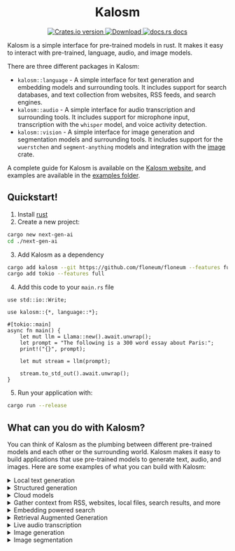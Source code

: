 <div align="center">
  <h1>Kalosm</h1>
</div>
<div align="center">
  <!-- Crates version -->
  <a href="https://crates.io/crates/kalosm">
    <img src="https://img.shields.io/crates/v/kalosm.svg?style=flat-square"
    alt="Crates.io version" />
  </a>
  <!-- Downloads -->
  <a href="https://crates.io/crates/kalosm">
    <img src="https://img.shields.io/crates/d/kalosm.svg?style=flat-square"
      alt="Download" />
  </a>
  <!-- docs -->
  <a href="https://docs.rs/kalosm">
    <img src="https://img.shields.io/badge/docs-latest-blue.svg?style=flat-square"
      alt="docs.rs docs" />
  </a>
</div>

Kalosm is a simple interface for pre-trained models in rust. It makes it easy to interact with pre-trained, language, audio, and image models.

There are three different packages in Kalosm:

- `kalosm::language` - A simple interface for text generation and embedding models and surrounding tools. It includes support for search databases, and text collection from websites, RSS feeds, and search engines.
- `kalosm::audio` - A simple interface for audio transcription and surrounding tools. It includes support for microphone input, transcription with the `whisper` model, and voice activity detection.
- `kalosm::vision` - A simple interface for image generation and segmentation models and surrounding tools. It includes support for the `wuerstchen` and `segment-anything` models and integration with the [image](https://docs.rs/image/latest/image/) crate.

A complete guide for Kalosm is available on the [Kalosm website](https://floneum.com/kalosm/), and examples are available in the [examples folder](https://github.com/floneum/floneum/tree/main/interfaces/kalosm/examples).

## Quickstart!

1. Install [rust](https://rustup.rs/)
2. Create a new project:

```sh
cargo new next-gen-ai
cd ./next-gen-ai
```

3. Add Kalosm as a dependency

```sh
cargo add kalosm --git https://github.com/floneum/floneum --features full
cargo add tokio --features full
```

4. Add this code to your `main.rs` file

```rust, no_run
use std::io::Write;

use kalosm::{*, language::*};

#[tokio::main]
async fn main() {
    let mut llm = Llama::new().await.unwrap();
    let prompt = "The following is a 300 word essay about Paris:";
    print!("{}", prompt);

    let mut stream = llm(prompt);

    stream.to_std_out().await.unwrap();
}
```

5. Run your application with:

```sh
cargo run --release
```

## What can you do with Kalosm?

You can think of Kalosm as the plumbing between different pre-trained models and each other or the surrounding world. Kalosm makes it easy to build applications that use pre-trained models to generate text, audio, and images. Here are some examples of what you can build with Kalosm:

<details>
<summary>Local text generation</summary>

The simplest way to get started with Kalosm language is to pull in one of the local large language models and use it to generate text. Kalosm supports a streaming API that allows you to generate text in real time without blocking your main thread:

```rust, no_run
use kalosm::language::*;

#[tokio::main]
async fn main() -> Result<(), Box<dyn std::error::Error>> {
    let mut llm = Llama::phi_3().await.unwrap();
    let prompt = "The following is a 300 word essay about why the capital of France is Paris:";
    print!("{}", prompt);

    let mut stream = llm(prompt);

    stream.to_std_out().await.unwrap();

    Ok(())
}
```

</details>

<details>
<summary>Structured generation</summary>

Natural language generation is interesting, but the more interesting aspect of text is as a universal data format. You can encode any kind of data into text with a format like json. Kalosm lets you use LLMs with structured generation to create arbitrary types from natural language inputs:

```rust, no_run
use kalosm::language::*;

// First, derive an efficient parser for your structured data
#[derive(Parse, Clone, Debug)]
enum Class {
    Thing,
    Person,
    Animal,
}

#[derive(Parse, Clone, Debug)]
struct Response {
    classification: Class,
}

#[tokio::main]
async fn main() {
    // Then set up a task with a prompt and constraints
    let llm = Llama::new_chat().await.unwrap();
    let task = llm.task("You classify the user's message as about a person, animal or thing in a JSON format")
        .with_constraints(Arc::new(Response::new_parser()));

    // Finally, run the task
    let response = task("The Kalosm library lets you create structured data from natural language inputs").await.unwrap();
    println!("{:?}", response);
}
```

</details>

<details>
<summary>Cloud models</summary>

Kalosm also supports cloud models like GPT4 with the same streaming API:

```rust, no_run
// You must set the environment variable OPENAI_API_KEY (https://platform.openai.com/account/api-keys) to run this example.
use kalosm::language::*;

#[tokio::main]
async fn main() -> Result<(), Box<dyn std::error::Error>> {
    let mut llm = OpenAICompatibleChatModel::builder()
        .with_gpt_4o_mini()
        .build();

    let mut chat = llm.chat();

    chat("What is the capital of France?").to_std_out().await?;

    Ok(())
}
```

</details>

<details>
<summary>Gather context from RSS, websites, local files, search results, and more</summary>

Kalosm makes it easy to collect text data from a variety of sources. For example, you can use Kalosm to collect text from a local folder of documents, an RSS stream, a website, or a search engine:

```rust, no_run
use kalosm::language::*;
use std::convert::TryFrom;
use std::path::PathBuf;

#[tokio::main]
async fn main() -> Result<(), Box<dyn std::error::Error>> {
    // Read an RSS stream
    let nyt = RssFeed::new(Url::parse("https://rss.nytimes.com/services/xml/rss/nyt/US.xml").unwrap());
    // Read a local folder of documents
    let mut documents = DocumentFolder::try_from(PathBuf::from("./documents")).unwrap();
    // Read a website (either from the raw HTML or inside of a headless browser)
    let page = Page::new(Url::parse("https://www.nytimes.com/live/2023/09/21/world/zelensky-russia-ukraine-news").unwrap(), BrowserMode::Static).unwrap();
    let document = page.article().await.unwrap();
    println!("Title: {}", document.title());
    println!("Body: {}", document.body());
    // Read pages from a search engine (You must have the SERPER_API_KEY environment variable set to run this example)
    let query = "What is the capital of France?";
    let api_key = std::env::var("SERPER_API_KEY").unwrap();
    let search_query = SearchQuery::new(query, &api_key, 5);
    let documents = search_query.into_documents().await.unwrap();
    let mut text = String::new();
    for document in documents {
        for word in document.body().split(' ').take(300) {
            text.push_str(word);
            text.push(' ');
        }
        text.push('\n');
    }
    println!("{}", text);

    Ok(())
}
```

</details>

<details>
<summary>Embedding powered search</summary>

Once you have your data, Kalosm includes tools to create embedding-powered search indexes. Embedding-based search lets you find documents that are semantically similar to a specific word or phrase even if no words are an exact match:

```rust, no_run
use kalosm::language::*;
use surrealdb::{engine::local::SurrealKv, Surreal};

#[tokio::main]
async fn main() {
    // Create database connection
    let db = Surreal::new::<SurrealKv>(std::env::temp_dir().join("temp.db")).await.unwrap();

    // Select a specific namespace / database
    db.use_ns("search").use_db("documents").await.unwrap();

    // Create a table in the surreal database to store the embeddings
    let document_table = db
        .document_table_builder("documents")
        .build::<Document>()
        .await
        .unwrap();

    // Add documents to the database
    document_table.add_context(DocumentFolder::new("./documents").unwrap()).await.unwrap();

    loop {
        // Get the user's question
        let user_question = prompt_input("Query: ").unwrap();

        let nearest_5 = document_table
            .search(&user_question)
            .with_results(5)
            .await
            .unwrap();

        println!("{:?}", nearest_5);
    }
}
```

</details>

<details>
<summary>Retrieval Augmented Generation</summary>

A large part of making modern LLMs performant is curating the context the models have access to. Retrieval Augmented Generation (or RAG) helps you do this by inserting context into the prompt based on a search query. For example, you can Kalosm to create a chatbot that uses context from local documents to answer questions:

```rust, no_run
use kalosm::language::*;
use surrealdb::{engine::local::SurrealKv, Surreal};

#[tokio::main]
async fn main() -> Result<()> {
    let exists = std::path::Path::new("./db").exists();

    // Create database connection
    let db = Surreal::new::<SurrealKv>("./db/temp.db").await?;

    // Select a specific namespace / database
    db.use_ns("test").use_db("test").await?;

    // Create a table in the surreal database to store the embeddings
    let document_table = db
        .document_table_builder("documents")
        .at("./db/embeddings.db")
        .build::<Document>()
        .await?;

    // If the database is new, add documents to it
    if !exists {
        std::fs::create_dir_all("documents")?;
        let context = [
            "https://floneum.com/kalosm/docs",
            "https://floneum.com/kalosm/docs/guides/retrieval_augmented_generation",
        ]
        .iter()
        .map(|url| Url::parse(url).unwrap());

        document_table.add_context(context).await?;
    }

    // Create a llama chat model
    let model = Llama::new_chat().await?;
    let mut chat = Chat::builder(model).with_system_prompt("The assistant help answer questions based on the context given by the user. The model knows that the information the user gives it is always true.").build();

    loop {
        // Ask the user for a question
        let user_question = prompt_input("\n> ")?;

        // Search for relevant context in the document engine
        let context = document_table
            .search(&user_question)
            .with_results(1)
            .await?
            .into_iter()
            .map(|document| {
                format!(
                    "Title: {}\nBody: {}\n",
                    document.record.title(),
                    document.record.body()
                )
            })
            .collect::<Vec<_>>()
            .join("\n");

        // Format a prompt with the question and context
        let prompt = format!(
            "{context}\n{user_question}"
        );

        // Display the prompt to the user for debugging purposes
        println!("{}", prompt);

        // And finally, respond to the user
        let mut output_stream = chat(&prompt);
        print!("Bot: ");
        output_stream.to_std_out().await?;
    }
}
```

</details>

<details>
<summary>Live audio transcription</summary>

Kalosm makes it easy to build up context about the world around your application.

```rust, no_run
use kalosm::sound::*;

#[tokio::main]
async fn main() -> Result<(), anyhow::Error> {
    // Create a new whisper model
    let model = Whisper::new().await?;

    // Stream audio from the microphone
    let mic = MicInput::default();
    let stream = mic.stream();

    // The audio into chunks based on voice activity and then transcribe those chunks
    // The model will transcribe chunks of speech that are separated by silence
    let mut text_stream = stream.transcribe(model);

    // Finally, print the text to the console
    text_stream.to_std_out().await.unwrap();

    Ok(())
}
```

</details>

<details>
<summary>Image generation</summary>

In addition to language, audio, and embedding models, Kalosm also supports image generation. For example, you can use Kalosm to generate images from text:

```rust, no_run
use kalosm::vision::*;

#[tokio::main]
async fn main() {
    let model = Wuerstchen::new().await.unwrap();
    let settings = WuerstchenInferenceSettings::new(
        "a cute cat with a hat in a room covered with fur with incredible detail",
    );
    if let Ok(mut images) = model.run(settings) {
        while let Some(image) = images.next().await {
            if let Some(buf) = image.generated_image() {
                buf.save(&format!("{}.png",image.sample_num())).unwrap();
            }
        }
    }
}
```

</details>

<details>
<summary>Image segmentation</summary>

Kalosm also supports image segmentation with the segment-anything model:

```rust, no_run
use kalosm::vision::*;

#[tokio::main]
async fn main() {
    let model = SegmentAnything::builder().build().unwrap();
    let image = image::open("examples/landscape.jpg").unwrap();
    let images = model.segment_everything(image).unwrap();
    for (i, img) in images.iter().enumerate() {
        img.save(&format!("{}.png", i)).unwrap();
    }
}
```

</details>
